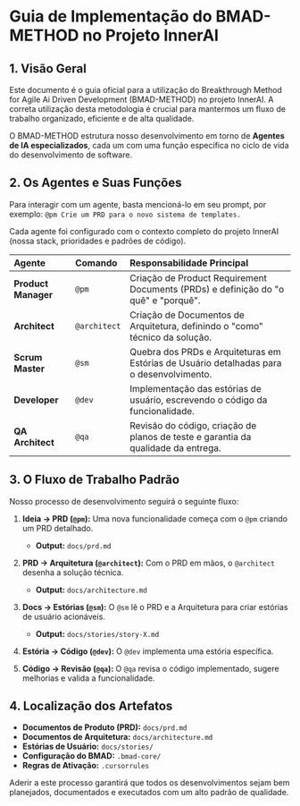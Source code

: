 # Guia de Implementação do BMAD-METHOD no Projeto InnerAI

## 1. Visão Geral

Este documento é o guia oficial para a utilização do Breakthrough Method for Agile Ai Driven Development (BMAD-METHOD) no projeto InnerAI. A correta utilização desta metodologia é crucial para mantermos um fluxo de trabalho organizado, eficiente e de alta qualidade.

O BMAD-METHOD estrutura nosso desenvolvimento em torno de **Agentes de IA especializados**, cada um com uma função específica no ciclo de vida do desenvolvimento de software.

## 2. Os Agentes e Suas Funções

Para interagir com um agente, basta mencioná-lo em seu prompt, por exemplo: `@pm Crie um PRD para o novo sistema de templates.`

Cada agente foi configurado com o contexto completo do projeto InnerAI (nossa stack, prioridades e padrões de código).

| Agente | Comando | Responsabilidade Principal |
| :--- | :--- | :--- |
| **Product Manager** | `@pm` | Criação de Product Requirement Documents (PRDs) e definição do "o quê" e "porquê". |
| **Architect** | `@architect` | Criação de Documentos de Arquitetura, definindo o "como" técnico da solução. |
| **Scrum Master** | `@sm` | Quebra dos PRDs e Arquiteturas em Estórias de Usuário detalhadas para o desenvolvimento. |
| **Developer** | `@dev` | Implementação das estórias de usuário, escrevendo o código da funcionalidade. |
| **QA Architect** | `@qa` | Revisão do código, criação de planos de teste e garantia da qualidade da entrega. |

## 3. O Fluxo de Trabalho Padrão

Nosso processo de desenvolvimento seguirá o seguinte fluxo:

1.  **Ideia -> PRD (`@pm`):** Uma nova funcionalidade começa com o `@pm` criando um PRD detalhado.
    - **Output:** `docs/prd.md`

2.  **PRD -> Arquitetura (`@architect`):** Com o PRD em mãos, o `@architect` desenha a solução técnica.
    - **Output:** `docs/architecture.md`

3.  **Docs -> Estórias (`@sm`):** O `@sm` lê o PRD e a Arquitetura para criar estórias de usuário acionáveis.
    - **Output:** `docs/stories/story-X.md`

4.  **Estória -> Código (`@dev`):** O `@dev` implementa uma estória específica.

5.  **Código -> Revisão (`@qa`):** O `@qa` revisa o código implementado, sugere melhorias e valida a funcionalidade.

## 4. Localização dos Artefatos

- **Documentos de Produto (PRD):** `docs/prd.md`
- **Documentos de Arquitetura:** `docs/architecture.md`
- **Estórias de Usuário:** `docs/stories/`
- **Configuração do BMAD:** `.bmad-core/`
- **Regras de Ativação:** `.cursorrules`

Aderir a este processo garantirá que todos os desenvolvimentos sejam bem planejados, documentados e executados com um alto padrão de qualidade.
